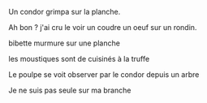 Un condor grimpa sur la planche.

Ah bon ? j'ai cru le voir un coudre un oeuf sur un rondin.

bibette murmure sur une planche

les moustiques sont de cuisinés à la truffe

Le poulpe se voit observer par le condor depuis un arbre

Je ne suis pas seule sur ma branche
